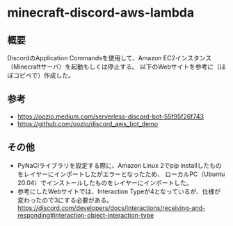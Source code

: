 # minecraft-discord-aws-lambda

## 概要
DiscordのApplication Commandsを使用して、Amazon EC2インスタンス（Minecraftサーバ）を起動もしくは停止する。
以下のWebサイトを参考に（ほぼコピペで）作成した。

## 参考
- https://oozio.medium.com/serverless-discord-bot-55f95f26f743
- https://github.com/oozio/discord_aws_bot_demo

## その他
- PyNaClライブラリを設定する際に、Amazon Linux 2でpip installしたものをレイヤーにインポートしたがエラーとなったため、
ローカルPC（Ubuntu 20.04）でインストールしたものをレイヤーにインポートした。
- 参考にしたWebサイトでは、Interaction Typeが4となっているが、仕様が変わったので3にする必要がある。
https://discord.com/developers/docs/interactions/receiving-and-responding#interaction-object-interaction-type
